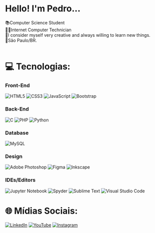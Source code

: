 # Hello! I'm Pedro...
📚Computer Science Student<br>👨‍💻Internet Computer Technician<br>🧠I consider myself very creative and always willing to learn new things.<br>📍São Paulo/BR.<br> <br>


# 💻 Tecnologias:
### Front-End
![HTML5](https://img.shields.io/badge/html5-%23E34F26.svg?style=for-the-badge&logo=html5&logoColor=white)
![CSS3](https://img.shields.io/badge/css3-%231572B6.svg?style=for-the-badge&logo=css3&logoColor=white)  ![JavaScript](https://img.shields.io/badge/javascript-%23323330.svg?style=for-the-badge&logo=javascript&logoColor=%23F7DF1E) ![Bootstrap](https://img.shields.io/badge/bootstrap-%23563D7C.svg?style=for-the-badge&logo=bootstrap&logoColor=white)
### Back-End
![C](https://img.shields.io/badge/c-%2300599C.svg?style=for-the-badge&logo=c&logoColor=white) ![PHP](https://img.shields.io/badge/php-%23777BB4.svg?style=for-the-badge&logo=php&logoColor=white) ![Python](https://img.shields.io/badge/python-3670A0?style=for-the-badge&logo=python&logoColor=ffdd54) 
### Database
![MySQL](https://img.shields.io/badge/mysql-%2300f.svg?style=for-the-badge&logo=mysql&logoColor=white)
### Design
![Adobe Photoshop](https://img.shields.io/badge/adobephotoshop-%2331A8FF.svg?style=for-the-badge&logo=adobephotoshop&logoColor=white)  	![Figma](https://img.shields.io/badge/figma-%23F24E1E.svg?style=for-the-badge&logo=figma&logoColor=white)
![Inkscape](https://img.shields.io/badge/Inkscape-e0e0e0?style=for-the-badge&logo=inkscape&logoColor=080A13)
### IDEs/Editors
![Jupyter Notebook](https://img.shields.io/badge/jupyter-%23FA0F00.svg?style=for-the-badge&logo=jupyter&logoColor=white) ![Spyder](https://img.shields.io/badge/Spyder-838485?style=for-the-badge&logo=spyder%20ide&logoColor=maroon) ![Sublime Text](https://img.shields.io/badge/sublime_text-%23575757.svg?style=for-the-badge&logo=sublime-text&logoColor=important) ![Visual Studio Code](https://img.shields.io/badge/Visual%20Studio%20Code-0078d7.svg?style=for-the-badge&logo=visual-studio-code&logoColor=white) 

# 🌐 Mídias Sociais:
[![LinkedIn](https://img.shields.io/badge/LinkedIn-%230077B5.svg?logo=linkedin&logoColor=white)](https://linkedin.com/in/pedronicolascosta) [![YouTube](https://img.shields.io/badge/YouTube-%23FF0000.svg?logo=YouTube&logoColor=white)](https://youtube.com/@pedronicolas180) [![Instagram](https://img.shields.io/badge/Instagram-%23E4405F.svg?logo=Instagram&logoColor=white)](https://instagram.com/pedro_nixols) 

<!-- Proudly created with GPRM ( https://gprm.itsvg.in ) -->
